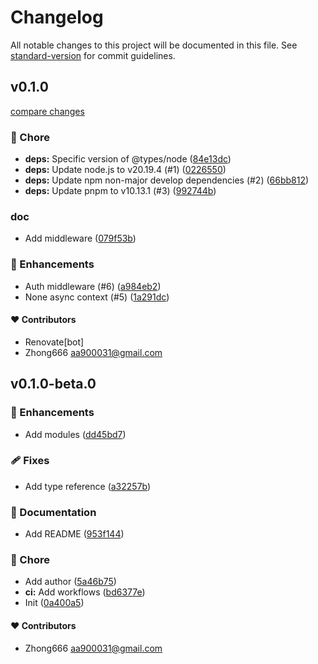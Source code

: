 # Changelog

All notable changes to this project will be documented in this file. See [standard-version](https://github.com/conventional-changelog/standard-version) for commit guidelines.


## v0.1.0

[compare changes](https://github.com/aa900031/nitro-better-auth/compare/v0.1.0-beta.0...v0.1.0)

### 🏡 Chore

-  **deps:** Specific version of @types/node ([84e13dc](https://github.com/aa900031/nitro-better-auth/commit/84e13dc0f96e220c0ce2cd6abbac5ca2786d035d))
-  **deps:** Update node.js to v20.19.4 (#1) ([0226550](https://github.com/aa900031/nitro-better-auth/commit/02265504102438cd7f7cf6a45cf3433c57899be6))
-  **deps:** Update npm non-major develop dependencies (#2) ([66bb812](https://github.com/aa900031/nitro-better-auth/commit/66bb81235c4a2f9b268fd3ef49ab9d008cf630aa))
-  **deps:** Update pnpm to v10.13.1 (#3) ([992744b](https://github.com/aa900031/nitro-better-auth/commit/992744b8780fe8d8acfaaf0897121ccc5f72c33c))

### doc

-  Add middleware ([079f53b](https://github.com/aa900031/nitro-better-auth/commit/079f53b9794961c218ca6f9ee5207bd1d4b26523))

### 🚀 Enhancements

-  Auth middleware (#6) ([a984eb2](https://github.com/aa900031/nitro-better-auth/commit/a984eb2627d6d91b5f4e083ebf14022ec6d67f1c))
-  None async context (#5) ([1a291dc](https://github.com/aa900031/nitro-better-auth/commit/1a291dc66b1e7d892c9a7f894c95c0f7d2ad6144))



#### ❤️ Contributors

- Renovate[bot] 
- Zhong666 <aa900031@gmail.com>

## v0.1.0-beta.0



### 🚀 Enhancements

-  Add modules ([dd45bd7](https://github.com/aa900031/nitro-better-auth/commit/dd45bd7a80ca409da871720be9170d67e86b05da))

### 🩹 Fixes

-  Add type reference ([a32257b](https://github.com/aa900031/nitro-better-auth/commit/a32257bf56dbea0a76ba573f1e5e543ccc963dcf))

### 📖 Documentation

-  Add README ([953f144](https://github.com/aa900031/nitro-better-auth/commit/953f1445a91ca85dbee2b91dba6cedb427c20ce7))

### 🏡 Chore

-  Add author ([5a46b75](https://github.com/aa900031/nitro-better-auth/commit/5a46b754c0be0098baedf9db2eb2008f473eddcd))
-  **ci:** Add workflows ([bd6377e](https://github.com/aa900031/nitro-better-auth/commit/bd6377e768aed2d2148a371da052fb789d192916))
-  Init ([0a400a5](https://github.com/aa900031/nitro-better-auth/commit/0a400a5bd3c844da859383a22aee827fe2605e31))



#### ❤️ Contributors

- Zhong666 <aa900031@gmail.com>

